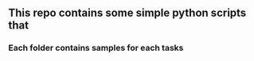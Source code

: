 ## This repo contains some simple python scripts that 

### Each folder contains samples for each tasks


